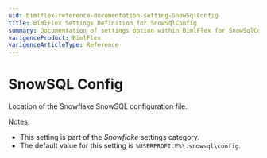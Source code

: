 ```yaml
---
uid: bimlflex-reference-documentation-setting-SnowSqlConfig
title: BimlFlex Settings Definition for SnowSqlConfig
summary: Documentation of settings option within BimlFlex for SnowSqlConfig
varigenceProduct: BimlFlex
varigenceArticleType: Reference
---
```


# SnowSQL Config

Location of the Snowflake SnowSQL configuration file.

Notes:

* This setting is part of the *Snowflake* settings category.
* The default value for this setting is `%USERPROFILE%\.snowsql\config`.